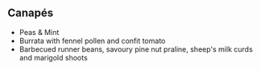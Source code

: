 ## Canapés

- Peas & Mint
- Burrata with fennel pollen and confit tomato
- Barbecued runner beans, savoury pine nut praline, sheep's milk curds and marigold shoots
